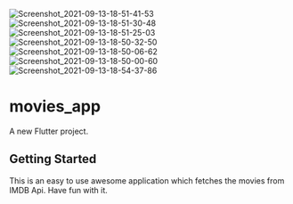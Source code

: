 ![Screenshot_2021-09-13-18-51-41-53](https://user-images.githubusercontent.com/55459142/133124653-f83f37ca-3f70-4bda-9799-6e587ff50c03.jpg)
![Screenshot_2021-09-13-18-51-30-48](https://user-images.githubusercontent.com/55459142/133124669-ce32bfa2-f333-4b7c-90e8-9d3bcf47faa3.jpg)
![Screenshot_2021-09-13-18-51-25-03](https://user-images.githubusercontent.com/55459142/133124670-474f3569-23d3-47e7-a76b-56563c999ea1.jpg)
![Screenshot_2021-09-13-18-50-32-50](https://user-images.githubusercontent.com/55459142/133124672-f7a9a558-0e70-4dc4-817b-1e3f6f05adef.jpg)
![Screenshot_2021-09-13-18-50-06-62](https://user-images.githubusercontent.com/55459142/133124678-19094859-17a3-4a8d-9993-2ed8519016e5.jpg)
![Screenshot_2021-09-13-18-50-00-60](https://user-images.githubusercontent.com/55459142/133124679-1a6fec1a-cd9c-4b30-ab18-1586253ed945.jpg)
![Screenshot_2021-09-13-18-54-37-86](https://user-images.githubusercontent.com/55459142/133124682-fdb9b739-c752-4daf-86aa-22022201c39e.jpg)

# movies_app

A new Flutter project.

## Getting Started

This is an easy to use awesome application which fetches the movies from IMDB Api.
Have fun with it.
